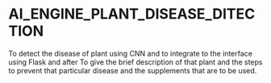 # AI_ENGINE_PLANT_DISEASE_DITECTION
To detect the disease of plant using CNN and to integrate to the interface using Flask and after To give the brief description of that plant and the steps to prevent that particular disease and the supplements that are to be used. 
